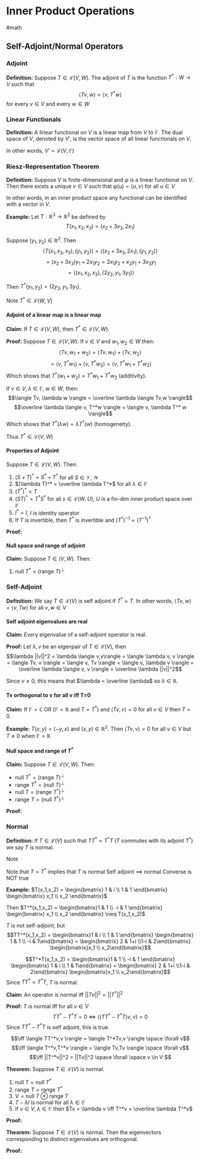 # Inner Product Operations
#math 


## Self-Adjoint/Normal Operators


### Adjoint

**Definition:** Suppose $T \in \mathcal{L}(V,W)$. The adjoint of $T$ is the function $T^*: W \rightarrow V$ such that $$\langle Tv,w \rangle = \langle v, T^* w \rangle$$
for every $v \in V$ and every $w \in W$

### Linear Functionals

**Definition:** A linear functional on $V$ is a linear map from $V$ to $\mathbb{F}$. The dual space of $V$, denoted by $V'$, is the vector space of all linear functionals on $V$.

In other words, $V' = \mathcal{L}(V,\mathbb{F})$



### Riesz-Representation Theorem

**Definition:** Suppose $V$ is finite-dimensional and $\varphi$ is a linear functional on $V$. Then there exists a unique $v \in V$ such that $\varphi(u) = \langle u,v \rangle$  for all $u \in V$  

In other words, in an inner product space any functional can be identified with a vector in $V$. 


**Example:** Let $T : \mathbb{R}^3 \rightarrow \mathbb{R}^2$ be defined by $$T(x_1,x_2,x_3) = (x_2+3x_3,2x_1)$$

Suppose $(y_1,y_2) \in \mathbb{R}^2$. Then $$\langle T(x_1,x_2,x_3),(y_1,y_2)\rangle = \langle (x_2+3x_3,2x_1),(y_1,y_2)\rangle$$$$= (x_2+3x_3)y_1+2x_1y_2 = 2x_1y_2+x_2y_1+3x_3y_1$$
$$ = \langle (x_1,x_2,x_3),(2y_2,y_1,3y_1)\rangle$$

Then $T^*(y_1,y_2) = (2y_2,y_1,3y_1)$.

Note $T^* \in \mathcal{L}(W,V)$

#### Adjoint of a linear map is a linear map

**Claim:** If $T \in \mathcal{L}(V,W)$, then $T^* \in \mathcal{L}(V,W)$.

**Proof:** Suppose $T \in \mathcal{L}(V,W)$. If $v \in V$ and $w_1,w_2 \in W$ then:
$$\langle Tv,w_1+w_2 \rangle = \langle Tv,w_1 \rangle + \langle Tv, w_2 \rangle$$$$= \langle v, T^*w_1 \rangle + \langle v, T^*w_2 \rangle = \langle v, T^*w_1 + T^*w_2 \rangle$$ 
Which shows that $T^*(w_1+w_2) = T^*w_1 + T^*w_2$ (additivity).

If $v \in V, \lambda \in \mathbb{F}, w \in W$, then: 
$$\langle Tv, \lambda w \rangle = \overline \lambda \langle Tv,w \rangle$$
$$\overline \lambda \langle v, T^*w \rangle = \langle v, \lambda T^* w \rangle$$
Which shows that $T^*(\lambda w) = \lambda T^*(w)$ (homogeneity).

Thus $T^* \in \mathcal{L}(V,W)$

#### Properties of Adjoint


Suppose $T \in \mathcal{L}(V,W)$. Then:

1. $(S+T)^* = S^* + T^*$ for all $S \in \mathcal{V,W}$
2. $(\lambda T)^* = \overline \lambda T^*$ for all $\lambda \in \mathbb{F}$ 
3. $(T^*)^* = T$
4. $(ST)^* = T^*S^*$ for all $s \in \mathcal{L}(W,U)$, $U$ is a fin-dim inner product space over $\mathbb{F}$
5. $I^* = I$, $I$ is identity operator
6. If $T$ is invertible, then $T^*$ is invertible and $(T^*)^{-1} = (T^{-1})^*$



**Proof:**

#### Null space and range of adjoint

**Claim:** Suppose $T \in \mathcal{}(V,W)$. Then:

1. $\text{null }T^* = (\text{range }T)^\perp$ 

### Self-Adjoint

**Definition:** We say $T \in \mathcal{L}(V)$ is self adjoint if $T^* = T$. In other words, $\langle Tv,w \rangle = \langle v, Tw \rangle$ for all $v,w \in V$


#### Self adjoint eigenvalues are real

**Claim:** Every eigenvalue of a self-adjoint operator is real.

**Proof:** Let $\lambda,v$ be an eigenpair of $T \in \mathcal{L}(V)$, then $$\lambda ||v||^2 = \lambda \langle v,v\rangle  = \langle \lambda v, v \rangle = \langle Tv, v \rangle = \langle v, Tv \rangle = \langle v, \lambda v \rangle = \overline \lambda \langle v, v \rangle = \overline \lambda ||v||^2$$

Since $v \neq 0$, this means that $\lambda = \overline \lambda$ so $\lambda \in \mathbb{R}$. 


#### Tv orthogonal to v for all v iff T=0
**Claim:** If $\mathbb{F} = \mathbb{C}$ OR ($\mathbb{F} = \mathbb{R}$ and $T = T^*$) and $\langle Tv, v \rangle =0$ for all $v \in V$ then $T= 0$.

**Example:** $T(x,y) = (-y,x)$ and $(x,y) \in \mathbb{R}^2$. Then $\langle Tv, v \rangle = 0$ for all $v \in V$ but $T \neq 0$ when $\mathbb{F} = \mathbb{R}$ 


#### Null space and range of $T^*$ 

**Claim:** Suppose $T \in \mathcal{L}(V,W)$. Then:
- $\text{null }T^* = (\text{range }T)^\perp$
- $\text{range }T^* = (\text{null }T)^\perp$
- $\text{null }T = (\text{range }T^*)^\perp$
- $\text{range }T = (\text{null }T^*)^\perp$

**Proof:** 

### Normal

**Definition:** If $T \in \mathcal{L}(V)$ such that $TT^* = T^* T$  ($T$ commutes with its adjoint $T^*$) we say $T$ is normal.


>[!NOTE] 
>Note that $T = T^*$ implies that $T$ is normal
>Self adjoint $\implies$ normal
>Converse is NOT true



**Example:** $T(x_1,x_2) = \begin{bmatrix} 1 & i \\ 1 & 1 \end{bmatrix} \begin{bmatrix} x_1 \\ x_2 \end{bmatrix}$ 

Then $T^*(x_1,x_2) = \begin{bmatrix}1 & 1 \\ -i & 1 \end{bmatrix} \begin{bmatrix} x_1 \\ x_2 \end{bmatrix} \neq T(x_1,x_2)$ 

$T$ is not self-adjoint, but $$TT^*(x_1,x_2) = \begin{bmatrix}1 & i \\ 1 & 1 \end{bmatrix} \begin{bmatrix} 1 & 1 \\ -i & 1\end{bmatrix} = \begin{bmatrix} 2 & 1+i \\1-i & 2\end{bmatrix} \begin{bmatrix}x_1 \\ x_2\end{bmatrix}$$

$$T^*T(x_1,x_2) = \begin{bmatrix}1 & 1 \\ -i & 1 \end{bmatrix} \begin{bmatrix} 1 & i \\ 1 & 1\end{bmatrix} = \begin{bmatrix} 2 & 1+i \\1-i & 2\end{bmatrix} \begin{bmatrix}x_1 \\ x_2\end{bmatrix}$$
Since $TT^* = T^*T$,  $T$ is normal.

**Claim:** An operator is normal iff $||Tv||^2 = ||T^*||^2$

**Proof:** $T$ is normal iff for all $v \in V$ $$TT^* -T^*T = 0 \iff \langle (TT^* - T^*T)v,v)=0$$
Since $TT^* - T^*T$ is self adjoint, this is true.

$$\iff \langle TT^*v,v \rangle = \langle T^*Tv,v \rangle \space \forall v$$
$$\iff \langle T^*v,T^*v \rangle = \langle Tv,Tv \rangle \space \forall v$$
$$\iff ||T^*v||^2 = ||Tv||^2 \space \forall \space v \in V $$

**Theorem:** Suppose $T \in \mathcal{L}(V)$ is normal. 

1. $\text{null }T = \text{null }T^*$
2. $\text{range }T = \text{range }T^*$
3. $V = \text{null }T \oplus \text{range }T$
4. $T - \lambda I$ is normal for all $\lambda \in \mathbb{F}$ 
5. If $v \in V, \lambda \in \mathbb{F}$ then $Tv = \lambda v \iff T^*v = \overline \lambda T^*v$


**Proof:** 




**Theorem:** Suppose $T \in \mathcal{L}(V)$ is normal. Then the eigenvectors corresponding to distinct  eigenvalues are orthogonal.

**Proof:**


